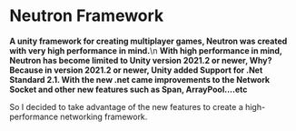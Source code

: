 # Neutron Framework

<b>A unity framework for creating multiplayer games, Neutron was created with very high performance in mind.</b>\n
<b>With high performance in mind, Neutron has become limited to Unity version 2021.2 or newer, Why? Because in version 2021.2 or newer, Unity added Support for .Net Standard 2.1.
With the new .net came improvements to the Network Socket and other new features such as Span<T>, ArrayPool....etc</b>

So I decided to take advantage of the new features to create a high-performance networking framework.
